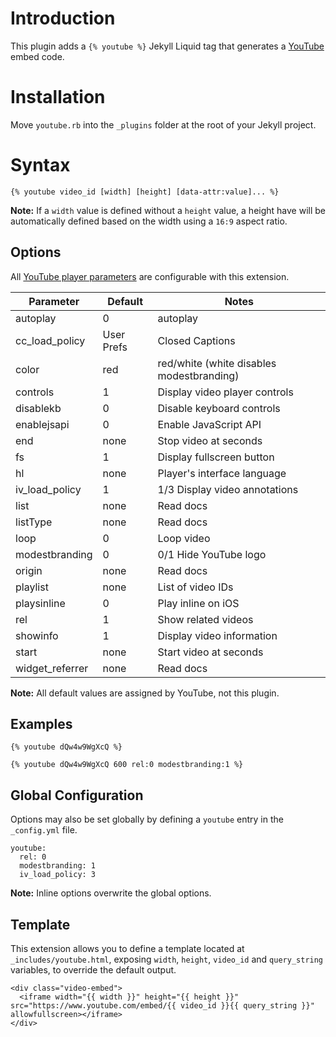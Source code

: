# Introduction

This plugin adds a `{% youtube %}` Jekyll Liquid tag that generates a [YouTube](https://www.youtube.com) embed code.

# Installation

Move `youtube.rb` into the `_plugins` folder at the root of your Jekyll project.

# Syntax

```liquid
{% youtube video_id [width] [height] [data-attr:value]... %}
```

**Note:** If a `width` value is defined without a `height` value, a height have will be automatically defined based on the width using a `16:9` aspect ratio.

## Options

All [YouTube player parameters](https://developers.google.com/youtube/player_parameters#Parameters) are configurable with this extension.

Parameter         | Default      | Notes                                     
------------------|--------------|-------------------------------------------
autoplay          | 0            | autoplay                                  
cc_load_policy    | User Prefs   | Closed Captions                           
color             | red          | red/white (white disables modestbranding) 
controls          | 1            | Display video player controls             
disablekb         | 0            | Disable keyboard controls                 
enablejsapi       | 0            | Enable JavaScript API                     
end               | none         | Stop video at seconds                     
fs                | 1            | Display fullscreen button                 
hl                | none         | Player's interface language               
iv_load_policy    | 1            | 1/3 Display video annotations             
list              | none         | Read docs                                 
listType          | none         | Read docs                                 
loop              | 0            | Loop video                                
modestbranding    | 0            | 0/1 Hide YouTube logo                     
origin            | none         | Read docs                                 
playlist          | none         | List of video IDs                         
playsinline       | 0            | Play inline on iOS                        
rel               | 1            | Show related videos                       
showinfo          | 1            | Display video information                 
start             | none         | Start video at seconds                    
widget_referrer   | none         | Read docs                                 

**Note:** All default values are assigned by YouTube, not this plugin.

## Examples

```liquid
{% youtube dQw4w9WgXcQ %}
```

```liquid
{% youtube dQw4w9WgXcQ 600 rel:0 modestbranding:1 %}
```

## Global Configuration

Options may also be set globally by defining a `youtube` entry in the `_config.yml` file.

```
youtube:
  rel: 0
  modestbranding: 1
  iv_load_policy: 3
```

**Note:** Inline options overwrite the global options.

## Template

This extension allows you to define a template located at `_includes/youtube.html`, exposing `width`, `height`, `video_id` and `query_string` variables, to override the default output.

```liquid
<div class="video-embed">
  <iframe width="{{ width }}" height="{{ height }}" src="https://www.youtube.com/embed/{{ video_id }}{{ query_string }}" allowfullscreen></iframe>
</div>
```
